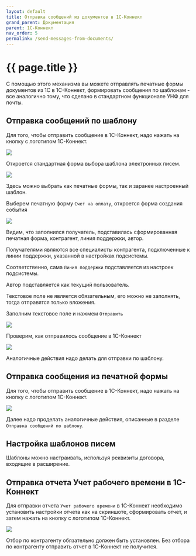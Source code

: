 ```yaml
---
layout: default
title: Отправка сообщений из документов в 1С-Коннект
grand_parent: Документация
parent: 1С-Коннект
nav_order: 5
permalink: /send-messages-from-documents/
---
```


# {{ page.title }}

С помощью этого механизма вы можете отправлять печатные формы документов из 1С в 1С-Коннект, формировать сообщения по шаблонам - все аналогично тому, что сделано в стандартном функционале УНФ для почты.

## Отправка сообщений по шаблону

Для того, чтобы отправить сообщение в 1С-Коннект, надо нажать на кнопку с логотипом 1С-Коннект.

![](../img/2024-06-17_14-41-31.png)

Откроется стандартная форма выбора шаблона электронных писем.

![](../img/2024-06-17_14-52-00.png)

Здесь можно выбрать как печатные формы, так и заранее настроенный шаблон.

Выберем печатную форму `Счет на оплату`, откроется форма создания события

![](../img/2024-06-17_14-55-54.png)

Видим, что заполнился получатель, подставилась сформированная печатная форма, контрагент, линия поддержки, автор.

Получателями являются все специалисты контрагента, подключенные к линии поддержки, указанной в настройках подсистемы.

Соответственно, сама `Линия поддержки` подставляется из настроек подсистемы.

Автор подставляется как текущий пользователь.

Текстовое поле не является обязательным, его можно не заполнять, тогда отправятся только вложения.

Заполним текстовое поле и нажмем `Отправить`

![](../img/2024-06-17_15-12-30.png)

Проверим, как отправилось сообщение в 1С-Коннект

![](../img/2024-06-17_15-22-44.png)

Аналогичные действия надо делать для отправки по шаблону.

## Отправка сообщения из печатной формы

Для того, чтобы отправить сообщение в 1С-Коннект, надо нажать на кнопку с логотипом 1С-Коннект.

![](../img/2024-06-17_15-28-33.png)

Далее надо проделать аналогичные действия, описанные в разделе ``Отправка сообщений по шаблону``.

## Настройка шаблонов писем

Шаблоны можно настраивать, используя реквизиты договора, входящие в расширение.

## Отправка отчета Учет рабочего времени в 1С-Коннект

Для отправки отчета `Учет рабочего времени` в 1С-Коннект необходимо установить настройки отчета как на скриншоте, сформировать отчет, и затем нажать на кнопку с логотипом 1С-Коннект. 

![](../img/2024-06-18_08-09-15.png)

Отбор по контрагенту обязательно должен быть установлен. Без отбора по контрагенту отправить отчет в 1С-Коннект не получится.